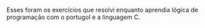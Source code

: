 Esses foram os exercícios que resolvi enquanto aprendia lógica de programação com o portugol e a linguagem C.

